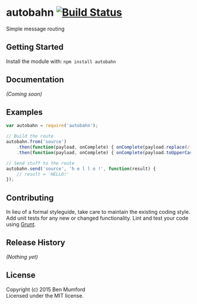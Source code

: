 # autobahn [![Build Status](https://secure.travis-ci.org/bm1729/autobahn.png?branch=master)](http://travis-ci.org/bm1729/autobahn)

Simple message routing

## Getting Started
Install the module with: `npm install autobahn`

## Documentation
_(Coming soon)_

## Examples
```javascript
var autobahn = require('autobahn');

// Build the route
autobahn.from('source')
    .then(function(payload, onComplete) { onComplete(payload.replace(/ /g, '')); })
    .then(function(payload, onComplete) { onComplete(payload.toUpperCase()); });

// Send stuff to the route
autobahn.send('source', 'h e l l o !', function(result) {
    // result = 'HELLO!'
});
```

## Contributing
In lieu of a formal styleguide, take care to maintain the existing coding style. Add unit tests for any new or changed functionality. Lint and test your code using [Grunt](http://gruntjs.com/).

## Release History
_(Nothing yet)_

## License
Copyright (c) 2015 Ben Mumford  
Licensed under the MIT license.
